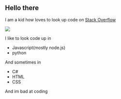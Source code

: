 ## Hello there 

I am a kid how loves to look up code on <a href="https://stackoverflow.com/">Stack Overflow</a>

![](https://github-readme-stats.vercel.app/api/top-langs/?username=kowal05)

I like to look code up in 
- Javascript(mostly node.js) 
- python

And sometimes in 
- C#
- HTML
- CSS

And im bad at coding
